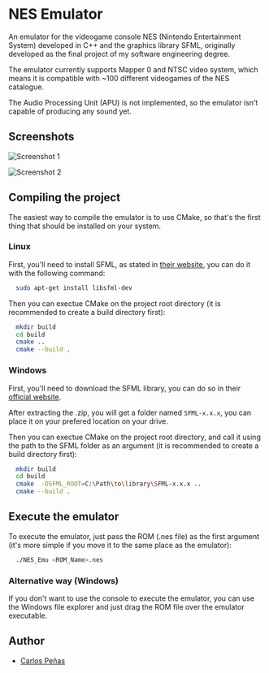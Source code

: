 # NES Emulator
An emulator for the videogame console NES (Nintendo Entertainment System) developed in C++ and the graphics library SFML, originally developed as the final project of my software engineering degree.

The emulator currently supports Mapper 0 and NTSC video system, which means it is compatible with ~100 different videogames of the NES catalogue.

The Audio Processing Unit (APU) is not implemented, so the emulator isn't capable of producing any sound yet.

## Screenshots

![Screenshot 1](https://i.imgur.com/qJKEINp.png)

![Screenshot 2](https://imgur.com/HYYGtbK.png)

## Compiling the project
The easiest way to compile the emulator is to use CMake, so that's the first thing that should be installed on your system.

### Linux
First, you'll need to install SFML, as stated in [their website](https://www.sfml-dev.org/index.php), you can do it with the following command:
```bash
  sudo apt-get install libsfml-dev
```

Then you can exectue CMake on the project root directory (it is recommended to create a build directory first):
```bash
  mkdir build
  cd build
  cmake ..
  cmake --build .
```

### Windows
First, you'll need to download the SFML library, you can do so in their [official website](https://www.sfml-dev.org/index.php).

After extracting the .zip, you will get a folder named `SFML-x.x.x`, you can place it on your prefered location on your drive.

Then you can exectue CMake on the project root directory, and call it using the path to the SFML folder as an argument (it is recommended to create a build directory first):
```bash
  mkdir build
  cd build
  cmake  -DSFML_ROOT=C:\Path\to\library\SFML-x.x.x ..
  cmake --build .
```
## Execute the emulator
To execute the emulator, just pass  the ROM (.nes file) as the first argument (it's more simple if you move it to the same place as the emulator):
```bash
  ./NES_Emu <ROM_Name>.nes
```
### Alternative way (Windows)
If you don't want to use the console to execute the emulator, you can use the Windows file explorer and just drag the ROM file over the emulator executable.

## Author
- [Carlos Peñas](https://github.com/carlos-penas)

